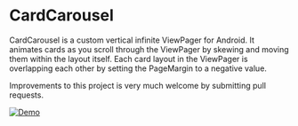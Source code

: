 CardCarousel
===================


CardCarousel is a custom vertical infinite ViewPager for Android. It animates cards as you scroll through the ViewPager by skewing and moving them within the layout itself. Each card layout in the ViewPager is overlapping each other by setting the PageMargin to a negative value.

Improvements to this project is very much welcome by submitting pull requests.



[![Demo](https://j.gifs.com/31pwvr.gif)](https://www.youtube.com/watch?v=FVFnRkCo11Q)
